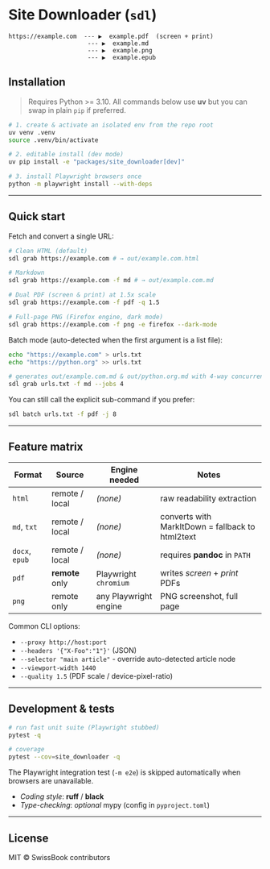 # Site Downloader (`sdl`)

```
https://example.com  --- ▶  example.pdf  (screen + print)
                      --- ▶  example.md
                      --- ▶  example.png
                      --- ▶  example.epub
```

## Installation

> Requires Python >= 3.10. All commands below use **uv** but you can swap in plain `pip` if preferred.

```bash
# 1. create & activate an isolated env from the repo root
uv venv .venv
source .venv/bin/activate

# 2. editable install (dev mode)
uv pip install -e "packages/site_downloader[dev]"

# 3. install Playwright browsers once
python -m playwright install --with-deps
```

---

## Quick start

Fetch and convert a single URL:

```bash
# Clean HTML (default)
sdl grab https://example.com # → out/example.com.html

# Markdown
sdl grab https://example.com -f md # → out/example.com.md

# Dual PDF (screen & print) at 1.5x scale
sdl grab https://example.com -f pdf -q 1.5

# Full-page PNG (Firefox engine, dark mode)
sdl grab https://example.com -f png -e firefox --dark-mode
```

Batch mode (auto-detected when the first argument is a list file):

```bash
echo "https://example.com" > urls.txt
echo "https://python.org" >> urls.txt

# generates out/example.com.md & out/python.org.md with 4-way concurrency
sdl grab urls.txt -f md --jobs 4
```

You can still call the explicit sub-command if you prefer:

```bash
sdl batch urls.txt -f pdf -j 8
```

---

## Feature matrix

| Format         | Source          | Engine needed         | Notes                                            |
| -------------- | --------------- | --------------------- | ------------------------------------------------ |
| `html`         | remote / local  | _(none)_              | raw readability extraction                       |
| `md`, `txt`    | remote / local  | _(none)_              | converts with MarkItDown = fallback to html2text |
| `docx`, `epub` | remote / local  | _(none)_              | requires **pandoc** in `PATH`                    |
| `pdf`          | **remote** only | Playwright `chromium` | writes _screen_ + _print_ PDFs                   |
| `png`          | remote only     | any Playwright engine | PNG screenshot, full page                        |

Common CLI options:

- `--proxy http://host:port`
- `--headers '{"X-Foo":"1"}'` (JSON)
- `--selector "main article"` - override auto-detected article node
- `--viewport-width 1440`
- `--quality 1.5` (PDF scale / device-pixel-ratio)

---

## Development & tests

```bash
# run fast unit suite (Playwright stubbed)
pytest -q

# coverage
pytest --cov=site_downloader -q
```

The Playwright integration test (`-m e2e`) is skipped automatically when
browsers are unavailable.

- _Coding style_: **ruff** / **black**
- _Type-checking_: *optional* mypy (config in `pyproject.toml`)

---

## License

MIT © SwissBook contributors